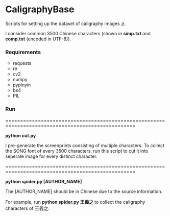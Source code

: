 <h1> CaligraphyBase </h1>
<p> Scripts for setting up the dataset of caligraphy images <a href = "http://www.sfzd.cn/">↗</a>. </p>
<p> I consider common 3500 Chinese characters (shown in <b>simp.txt</b> and <b>comp.txt</b> (encoded in UTF-8)). </p>

<h3> Requirements </h3>
<ul type="circle">
  <li>requests</li>
  <li>re</li>
  <li>cv2</li>
  <li>numpy</li>
  <li>pypinyin</li>
  <li>bs4</li>
  <li>PIL</li>
</ul>

<h3> Run </h3>
<p>==================================================================================================</p>
<p><b> python cut.py </b></p>
<p> I pre-generate the screenprints consisting of multiple characters. To collect the SONG font of every 3500 characters, run this script to cut it into seperate image for every distinct character.</p>

<p>==================================================================================================</p>
<p><b> python spider.py [AUTHOR_NAME] </b></p>
<p> The [AUTHOR_NAME] should be in Chinese due to the source information. </p>
<p> For example, run <b> python spider.py 王羲之 </b> to collect the caligraphy characters of 王羲之. </p>

